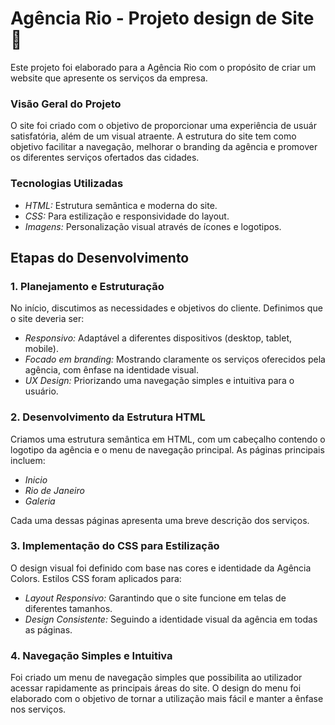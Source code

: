 # Agência Rio - Projeto design de Site :seedling:

Este projeto foi elaborado para a Agência Rio com o propósito de criar um website que apresente os serviços da empresa.

### Visão Geral do Projeto

O site foi criado com o objetivo de proporcionar uma experiência de usuár satisfatória, além de um visual atraente. A estrutura do site tem como objetivo facilitar a navegação, melhorar o branding da agência e promover os diferentes serviços ofertados das cidades.

### Tecnologias Utilizadas
- *HTML:* Estrutura semântica e moderna do site.
- *CSS:* Para estilização e responsividade do layout.
- *Imagens:* Personalização visual através de ícones e logotipos.

## Etapas do Desenvolvimento

### 1. Planejamento e Estruturação
No início, discutimos as necessidades e objetivos do cliente. Definimos que o site deveria ser:
- *Responsivo:* Adaptável a diferentes dispositivos (desktop, tablet, mobile).
- *Focado em branding:* Mostrando claramente os serviços oferecidos pela agência, com ênfase na identidade visual.
- *UX Design:* Priorizando uma navegação simples e intuitiva para o usuário.

### 2. Desenvolvimento da Estrutura HTML
Criamos uma estrutura semântica em HTML, com um cabeçalho contendo o logotipo da agência e o menu de navegação principal. As páginas principais incluem:
- *Inicio*
- *Rio de Janeiro*
- *Galeria*
  
Cada uma dessas páginas apresenta uma breve descrição dos serviços.

### 3. Implementação do CSS para Estilização
O design visual foi definido com base nas cores e identidade da Agência Colors. Estilos CSS foram aplicados para:
- *Layout Responsivo:* Garantindo que o site funcione em telas de diferentes tamanhos.
- *Design Consistente:* Seguindo a identidade visual da agência em todas as páginas.

### 4. Navegação Simples e Intuitiva
Foi criado um menu de navegação simples que possibilita ao utilizador acessar rapidamente as principais áreas do site. O design do menu foi elaborado com o objetivo de tornar a utilização mais fácil e manter a ênfase nos serviços.

